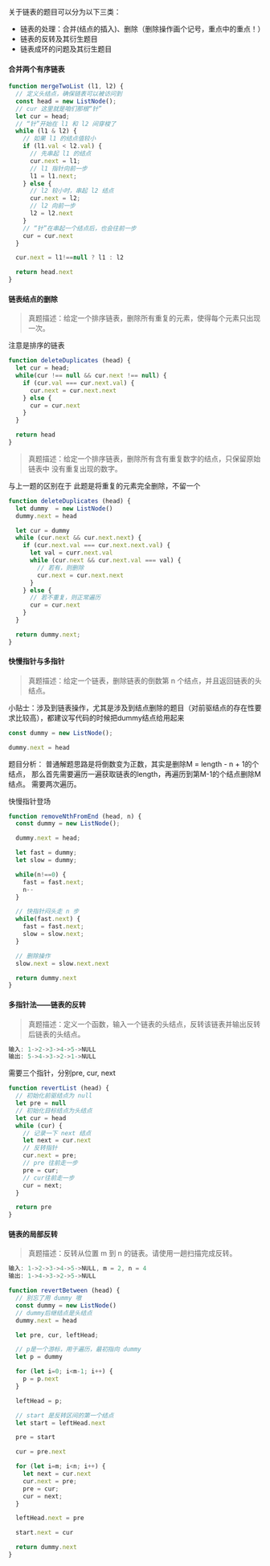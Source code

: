 关于链表的题目可以分为以下三类：

* 链表的处理：合并(结点的插入)、删除（删除操作画个记号，重点中的重点！）
* 链表的反转及其衍生题目
* 链表成环的问题及其衍生题目

#### 合并两个有序链表

```js
function mergeTwoList (l1, l2) {
  // 定义头结点，确保链表可以被访问到
  const head = new ListNode();
  // cur 这里就是咱们那根“针”
  let cur = head;
  // “针”开始在 l1 和 l2 间穿梭了
  while (l1 & l2) {
    // 如果 l1 的结点值较小
    if (l1.val < l2.val) {
      // 先串起 l1 的结点
      cur.next = l1;
      // l1 指针向前一步
      l1 = l1.next;
    } else {
      // l2 较小时，串起 l2 结点
      cur.next = l2;
      // l2 向前一步
      l2 = l2.next
    }
    // “针”在串起一个结点后，也会往前一步
    cur = cur.next
  }

  cur.next = l1!==null ? l1 : l2

  return head.next
}
```

#### 链表结点的删除

> 真题描述：给定一个排序链表，删除所有重复的元素，使得每个元素只出现一次。

注意是排序的链表

```js
function deleteDuplicates (head) {
  let cur = head;
  while(cur !== null && cur.next !== null) {
    if (cur.val === cur.next.val) {
      cur.next = cur.next.next
    } else {
      cur = cur.next
    }
  }

  return head
}
```

> 真题描述：给定一个排序链表，删除所有含有重复数字的结点，只保留原始链表中 没有重复出现的数字。

与上一题的区别在于 此题是将重复的元素完全删除，不留一个

```js
function deleteDuplicates (head) {
  let dummy  = new ListNode()
  dummy.next = head

  let cur = dummy
  while (cur.next && cur.next.next) {
    if (cur.next.val === cur.next.next.val) {
      let val = curr.next.val
      while (cur.next && cur.next.val === val) {
        // 若有，则删除
        cur.next = cur.next.next 
      }
    } else {
      // 若不重复，则正常遍历
      cur = cur.next
    }
  }

  return dummy.next;
}
```

#### 快慢指针与多指针

> 真题描述：给定一个链表，删除链表的倒数第 n 个结点，并且返回链表的头结点。

小贴士：涉及到链表操作，尤其是涉及到结点删除的题目（对前驱结点的存在性要求比较高），都建议写代码的时候把dummy结点给用起来

```js
const dummy = new ListNode();

dummy.next = head
```

题目分析： 普通解题思路是将倒数变为正数，其实是删除M = length - n + 1的个结点， 那么首先需要遍历一遍获取链表的length，再遍历到第M-1的个结点删除M结点。
需要两次遍历。

快慢指针登场

```js
function removeNthFromEnd (head, n) {
  const dummy = new ListNode();

  dummy.next = head;

  let fast = dummy;
  let slow = dummy;

  while(n!==0) {
    fast = fast.next;
    n--
  }

  // 快指针闷头走 n 步
  while(fast.next) {
    fast = fast.next;
    slow = slow.next;
  }

  // 删除操作
  slow.next = slow.next.next

  return dummy.next
}
```

#### 多指针法——链表的反转

> 真题描述：定义一个函数，输入一个链表的头结点，反转该链表并输出反转后链表的头结点。

```js
输入: 1->2->3->4->5->NULL
输出: 5->4->3->2->1->NULL
```

需要三个指针，分别pre, cur, next

```js
function revertList (head) {
  // 初始化前驱结点为 null
  let pre = null
  // 初始化目标结点为头结点
  let cur = head
  while (cur) {
    // 记录一下 next 结点
    let next = cur.next
    // 反转指针
    cur.next = pre;
    // pre 往前走一步
    pre = cur;
    // cur往前走一步
    cur = next;
  }

  return pre
}
```

#### 链表的局部反转

> 真题描述：反转从位置 m 到 n 的链表。请使用一趟扫描完成反转。

```js
输入: 1->2->3->4->5->NULL, m = 2, n = 4
输出: 1->4->3->2->5->NULL
```

```js
function revertBetween (head) {
  // 别忘了用 dummy 嗷
  const dummy = new ListNode()  
  // dummy后继结点是头结点
  dummy.next = head

  let pre, cur, leftHead;

  // p是一个游标，用于遍历，最初指向 dummy
  let p = dummy  

  for (let i=0; i<m-1; i++) {
    p = p.next
  }

  leftHead = p;

  // start 是反转区间的第一个结点
  let start = leftHead.next  

  pre = start

  cur = pre.next

  for (let i=m; i<n; i++) {
    let next = cur.next
    cur.next = pre;
    pre = cur;
    cur = next;
  }

  leftHead.next = pre

  start.next = cur

  return dummy.next
}
```

